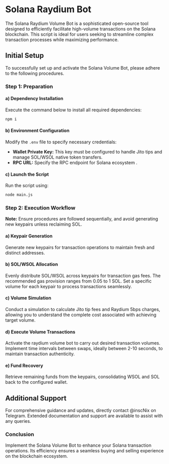 # Solana Raydium Bot

The Solana Raydium Volume Bot is a sophisticated open-source tool designed to efficiently facilitate high-volume transactions on the Solana blockchain. This script is ideal for users seeking to streamline complex transaction processes while maximizing performance.

## Initial Setup

To successfully set up and activate the Solana Volume Bot, please adhere to the following procedures.

### Step 1: Preparation

#### a) Dependency Installation

Execute the command below to install all required dependencies:

```bash
npm i
``` 

#### b) Environment Configuration

Modify the `.env` file to specify necessary credentials:

- **Wallet Private Key:** This key must be configured to handle Jito tips and manage SOL/WSOL native token transfers.
- **RPC URL:** Specify the RPC endpoint for Solana ecosystem
  .

#### c) Launch the Script

Run the script using:

```bash
node main.js
```

### Step 2: Execution Workflow

**Note:** Ensure procedures are followed sequentially, and avoid generating new keypairs unless reclaiming SOL.

#### a) Keypair Generation

Generate new keypairs for transaction operations to maintain fresh and distinct addresses.

#### b) SOL/WSOL Allocation

Evenly distribute SOL/WSOL across keypairs for transaction gas fees. The recommended gas provision ranges from 0.05 to 1 SOL. Set a specific volume for each keypair to process transactions seamlessly.

#### c) Volume Simulation

Conduct a simulation to calculate Jito tip fees and Raydium 5bps charges, allowing you to understand the complete cost associated with achieving target volume.

#### d) Execute Volume Transactions

Activate the raydium volume bot to carry out desired transaction volumes. Implement time intervals between swaps, ideally between 2-10 seconds, to maintain transaction authenticity.

#### e) Fund Recovery

Retrieve remaining funds from the keypairs, consolidating WSOL and SOL back to the configured wallet.

## Additional Support

For comprehensive guidance and updates, directly contact @inscNix on Telegram. Extended documentation and support are available to assist with any queries.

### Conclusion

Implement the Solana Volume Bot to enhance your Solana transaction operations. Its efficiency ensures a seamless buying and selling experience on the blockchain ecosystem.

